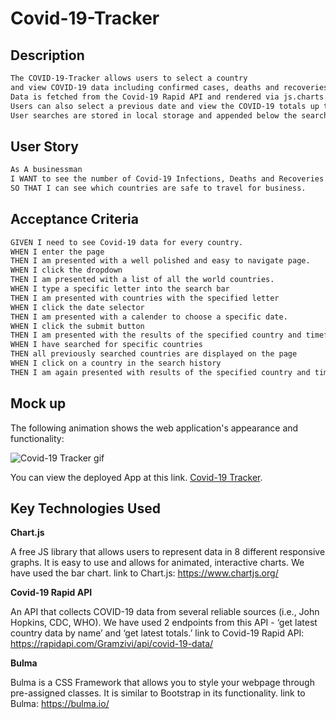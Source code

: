 
# Covid-19-Tracker

## Description
```md
The COVID-19-Tracker allows users to select a country 
and view COVID-19 data including confirmed cases, deaths and recoveries. 
Data is fetched from the Covid-19 Rapid API and rendered via js.charts. 
Users can also select a previous date and view the COVID-19 totals up to that date. 
User searches are stored in local storage and appended below the search bar.
```

## User Story 

```md
As A businessman 
I WANT to see the number of Covid-19 Infections, Deaths and Recoveries
SO THAT I can see which countries are safe to travel for business.
```

## Acceptance Criteria 

```md
GIVEN I need to see Covid-19 data for every country.
WHEN I enter the page 
THEN I am presented with a well polished and easy to navigate page.
WHEN I click the dropdown 
THEN I am presented with a list of all the world countries.
WHEN I type a specific letter into the search bar 
THEN I am presented with countries with the specified letter
WHEN I click the date selector 
THEN I am presented with a calender to choose a specific date.
WHEN I click the submit button
THEN I am presented with the results of the specified country and timeframe.
WHEN I have searched for specific countries 
THEN all previously searched countries are displayed on the page
WHEN I click on a country in the search history
THEN I am again presented with results of the specified country and timeframe.
```

## Mock up

The following animation shows the web application's appearance and functionality:

![Covid-19 Tracker gif](./assets/images/Covid19Tracker.gif)

You can view the deployed App at this link. [Covid-19 Tracker](https://mm-salvodragotta.github.io/Covid-19-Tracker/).

## Key Technologies Used

**Chart.js**

A free JS library that allows users to represent data in 8 different responsive graphs. It is easy to use and allows for animated, interactive charts. We have used the bar chart.
link to Chart.js: https://www.chartjs.org/ 

**Covid-19 Rapid API**

An API that collects COVID-19 data from several reliable sources (i.e., John Hopkins, CDC, WHO). We have used 2 endpoints from this API - ‘get latest country data by name’ and ‘get latest totals.’
link to Covid-19 Rapid API: https://rapidapi.com/Gramzivi/api/covid-19-data/

**Bulma**

Bulma is a CSS Framework that allows you to style your webpage through pre-assigned classes. It is similar to Bootstrap in its functionality.
link to Bulma: https://bulma.io/

